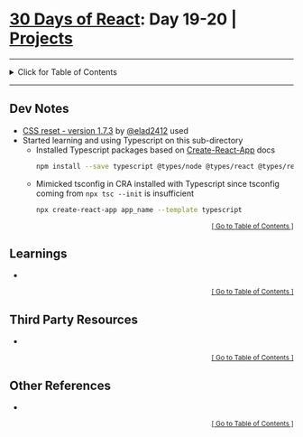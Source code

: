 <!-- omit in toc -->
# [30 Days of React](../README.md#readme): Day 19-20 | [Projects](https://github.com/Asabeneh/30-Days-Of-React/blob/master/19_projects/19_projects.md#readme)

<hr/>
<details id="toc">
  <summary style='cursor: pointer;'>Click for Table of Contents</summary>

<!-- omit in toc -->
## Table of Contents
- [Dev Notes](#dev-notes)
- [Learnings](#learnings)
- [Third Party Resources](#third-party-resources)
- [Other References](#other-references)
</details>
<hr/>

## Dev Notes
* [CSS reset - version 1.7.3](https://github.com/elad2412/the-new-css-reset) by [@elad2412](https://github.com/elad2412) used
* Started learning and using Typescript on this sub-directory
  * Installed Typescript packages based on [Create-React-App](https://create-react-app.dev/docs/adding-typescript/) docs
    ```bash
    npm install --save typescript @types/node @types/react @types/react-dom @types/jest
    ```
  * Mimicked tsconfig in CRA installed with Typescript since tsconfig coming from `npx tsc --init` is insufficient
    ```bash
    npx create-react-app app_name --template typescript
    ```

<div align="right"><sub><a href="#toc">[ Go to Table of Contents ]</a></sub></div>

## Learnings
*

<div align="right"><sub><a href="#toc">[ Go to Table of Contents ]</a></sub></div>

## Third Party Resources
*

<div align="right"><sub><a href="#toc">[ Go to Table of Contents ]</a></sub></div>

## Other References
*

<div align="right"><sub><a href="#toc">[ Go to Table of Contents ]</a></sub></div>
